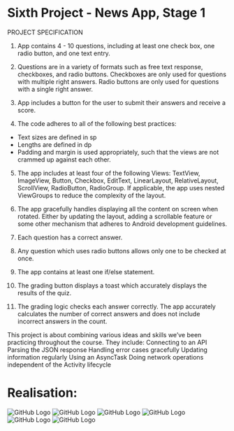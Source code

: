 # Sixth Project - News App, Stage 1

PROJECT SPECIFICATION
1. App contains 4 - 10 questions, including at least one check box, one radio button, and one text entry.

2. Questions are in a variety of formats such as free text response, checkboxes, and radio buttons. Checkboxes are only used for questions with multiple right answers. Radio buttons are only used for questions with a single right answer.

3. App includes a button for the user to submit their answers and receive a score.

4. The code adheres to all of the following best practices:

  - Text sizes are defined in sp
  - Lengths are defined in dp
  - Padding and margin is used appropriately, such that the views are not crammed up against each other.



5. The app includes at least four of the following Views: TextView, ImageView, Button, Checkbox, EditText, LinearLayout, RelativeLayout, ScrollView, RadioButton, RadioGroup. If applicable, the app uses nested ViewGroups to reduce the complexity of the layout.

6. The app gracefully handles displaying all the content on screen when rotated. Either by updating the layout, adding a scrollable feature or some other mechanism that adheres to Android development guidelines.

7. Each question has a correct answer.

8. Any question which uses radio buttons allows only one to be checked at once.

9. The app contains at least one if/else statement.



10. The grading button displays a toast which accurately displays the results of the quiz.


11. The grading logic checks each answer correctly. The app accurately calculates the number of correct answers and does not include incorrect answers in the count.

This project is about combining various ideas and skills we’ve been practicing throughout the course. They include:
  Connecting to an API
  Parsing the JSON response
  Handling error cases gracefully
  Updating information regularly
  Using an AsyncTask
  Doing network operations independent of the Activity lifecycle


# Realisation:


![GitHub Logo](Screenshots/screen1.png)  ![GitHub Logo](Screenshots/screen2.png)  ![GitHub Logo](Screenshots/screen3.png)  ![GitHub Logo](Screenshots/screen4.png)  ![GitHub Logo](Screenshots/screen5.png)  ![GitHub Logo](Screenshots/screen6.png)  
  
